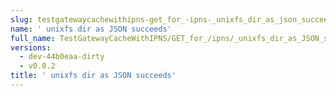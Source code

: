 ```yaml
---
slug: testgatewaycachewithipns-get_for_-ipns-_unixfs_dir_as_json_succeeds
name: ' unixfs dir as JSON succeeds'
full_name: TestGatewayCacheWithIPNS/GET_for_/ipns/_unixfs_dir_as_JSON_succeeds
versions:
  - dev-44b0eaa-dirty
  - v0.0.2
title: ' unixfs dir as JSON succeeds'
---
```


